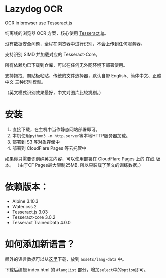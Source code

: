 # Lazydog OCR

OCR in browser use Tesseract.js

纯离线的浏览器 OCR 方案，核心使用 [Tesseract.js](https://github.com/naptha/tesseract.js)。

没有数据安全问题，全程在浏览器中进行识别，不会上传到任何服务器。

支持识别 SIMD 并加载对应的 Tesseract-Core。

所有依赖均已下载到仓库，可以在任何无外网环境下部署使用。

支持拖拽、剪贴板粘贴、传统的文件选择器，默认自带 English、简体中文、正體中文 三种识别模型。

（英文模式识别效果最好，中文对图片比较挑剔。）

# 安装

1. 直接下载，在主机中当作静态网站部署即可。
1. 本机使用`python3 -m http.server`等本地HTTP服务器加载。
1. 部署到 S3 等对象存储中
1. 部署到 CloudFlare Pages 等云托管中

如果你只需要识别纯英文内容，可以使用部署在 CloudFlare Pages 上的 [在线](ocr.zjyl1994.com) 版本。
（由于CF Pages最大限制25MB, 所以只装载了英文的训练数据。）

# 依赖版本：

- Alpine 3.10.3
- Water.css 2
- Tesseract.js 3.03
- Tesseract-core 3.0.2
- Tesseract TrainedData 4.0.0

# 如何添加新语言？

额外的语言数据可以从[这里](https://github.com/naptha/tessdata)下载，放到 `assets/lang-data` 中。

下载后编辑 index.html 的 `#langList` 部分，增加`select`中的`option`即可。
